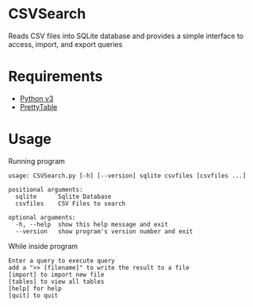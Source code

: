 # CSVSearch
Reads CSV files into SQLite database and provides a simple interface to access, import, and export queries

# Requirements
- [Python v3](https://www.python.org/)
- [PrettyTable](https://code.google.com/p/prettytable/)

# Usage
Running program

    usage: CSVSearch.py [-h] [--version] sqlite csvfiles [csvfiles ...]
    
    positional arguments:
      sqlite      Sqlite Database
      csvfiles    CSV Files to search
    
    optional arguments:
      -h, --help  show this help message and exit
      --version   show program's version number and exit

While inside program

    Enter a query to execute query
    add a ">> [filename]" to write the result to a file
    [import] to import new file
    [tables] to view all tables
    [help] for help
    [quit] to quit